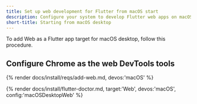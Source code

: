 ```yaml
---
title: Set up web development for Flutter from macOS start
description: Configure your system to develop Flutter web apps on macOS.
short-title: Starting from macOS desktop
---
```


To add Web as a Flutter app target for macOS desktop, follow this procedure.

## Configure Chrome as the web DevTools tools

{% render docs/install/reqs/add-web.md, devos:'macOS' %}

{% render docs/install/flutter-doctor.md, target:'Web', devos:'macOS', config:'macOSDesktopWeb' %}
